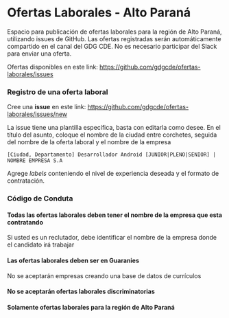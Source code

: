 # Ofertas Laborales - Alto Paraná

Espacio para publicación de ofertas laborales para la región de Alto Paraná, utilizando issues de GitHub. Las ofertas registradas serán automáticamente compartido en el canal del GDG CDE. No es necesario participar del Slack para enviar una oferta.

Ofertas disponibles en este link: https://github.com/gdgcde/ofertas-laborales/issues

### Registro de una oferta laboral

Cree una **issue** en este link: https://github.com/gdgcde/ofertas-laborales/issues/new

La issue tiene una plantilla específica, basta con editarla como desee. En el título del asunto, coloque el nombre de la ciudad entre corchetes, seguida del nombre de la oferta laboral y el nombre de la empresa

`[Ciudad, Departamento] Desarrollador Android [JUNIOR|PLENO|SENIOR] | NOMBRE EMPRESA S.A`

Agrege _labels_ conteniendo el nivel de experiencia deseada y el formato de contratación. 

### Código de Conduta


#### Todas las ofertas laborales deben tener el nombre de la empresa que esta contratando
Si usted es un reclutador, debe identificar el nombre de la empresa donde el candidato irá trabajar

#### Las ofertas laborales deben ser en Guaranies
No se aceptarán empresas creando una base de datos de currículos

#### No se aceptarán ofertas laborales discriminatorias

#### Solamente ofertas laborales para la región de Alto Paraná
